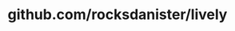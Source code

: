 ---
layout: post
title: github.com/rocksdanister/lively
categories: link
tags: [انگلیسی, برنامه‌نویسی]
---